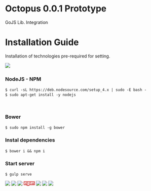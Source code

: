 # Octopus 0.0.1 Prototype

GoJS Lib. Integration

# Installation Guide
Installation of technologies pre-required for setting.

![](https://fbcdn-profile-a.akamaihd.net/hprofile-ak-ash2/v/t1.0-1/p50x50/10806209_311541739041869_8711130430212920889_n.png?oh=41b75b5ab977affa3fe31fa7c8d9e703&oe=5699934F&__gda__=1453174966_3fdb471258f3a66d81567ff331553ac6)
### NodeJS - NPM
```
$ curl -sL https://deb.nodesource.com/setup_4.x | sudo -E bash -
$ sudo apt-get install -y nodejs
```

![![](https://pbs.twimg.com/profile_images/3536632979/66db62603f426a8fc6664081811be6d4_normal.png)](https://pbs.twimg.com/profile_images/3536632979/66db62603f426a8fc6664081811be6d4_normal.png)
### Bower
```
$ sudo npm install -g bower
```
### Instal dependencies
```
$ bower i && npm i
```
### Start server
```
$ gulp serve
```


[![](http://www.vectorlogo.zone/logos/angular/angular-icon.svg)](https://angularjs.org/)
[![](http://requirejsnet.veritech.io/img/require-js.png)](http://requirejs.org/)
[![](http://www.vectorlogo.zone/logos/nodejs/nodejs-icon.svg)](https://nodejs.org/en/)
[![](https://raw.githubusercontent.com/dman777/icons/master/npm.jpg)](https://www.npmjs.com/)
[![](https://cdn2.slant.co/6847-full.ico)](http://bower.io/)
[![](https://avatars0.githubusercontent.com/u/6200624?v=3&s=40)](http://gulpjs.com/)
[![](https://pbs.twimg.com/profile_images/583681608269471744/jCR2zNJV_normal.png)](http://sass-lang.com/)
